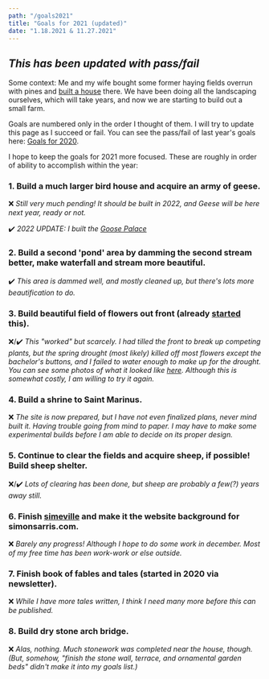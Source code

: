 ```yaml
---
path: "/goals2021"
title: "Goals for 2021 (updated)"
date: "1.18.2021 & 11.27.2021"
---
```


## _This has been updated with pass/fail_

Some context: Me and my wife bought some former haying fields overrun with pines and [built a house](https://map.simonsarris.com/p/designing-a-new-old-home-beginnings) there. We have been doing all the landscaping ourselves, which will take years, and now we are starting to build out a small farm.

Goals are numbered only in the order I thought of them. I will try to update this page as I succeed or fail. You can see the pass/fail of last year's goals here: [Goals for 2020](/goals2020).

I hope to keep the goals for 2021 more focused. These are roughly in order of ability to accomplish within the year:

### 1. Build a much larger bird house and acquire an army of geese.

❌ _Still very much pending! It should be built in 2022, and Geese will be here next year, ready or not._

✔️ _2022 UPDATE: I built the [Goose Palace](https://map.simonsarris.com/p/building-the-goose-palace)_

### 2. Build a second 'pond' area by damming the second stream better, make waterfall and stream more beautiful.

✔️ _This area is dammed well, and mostly cleaned up, but there's lots more beautification to do._

### 3. Build beautiful field of flowers out front (already [started](https://twitter.com/simonsarris/status/1330632603989389319) this).

❌/✔️ _This "worked" but scarcely. I had tilled the front to break up competing plants, but the spring drought (most likely) killed off most flowers except the bachelor's buttons, and I failed to water enough to make up for the drought. You can see some photos of what it looked like [here](https://twitter.com/simonsarris/status/1464402137333575684). Although this is somewhat costly, I am willing to try it again._

### 4. Build a shrine to Saint Marinus.

❌ _The site is now prepared, but I have not even finalized plans, never mind built it. Having trouble going from mind to paper. I may have to make some experimental builds before I am able to decide on its proper design._

### 5. Continue to clear the fields and acquire sheep, if possible! Build sheep shelter.

❌/✔️ _Lots of clearing has been done, but sheep are probably a few(?) years away still._

### 6. Finish [simeville](https://simonsarris.github.io/simeville/) and make it the website background for simonsarris.com.

❌ _Barely any progress! Although I hope to do some work in december. Most of my free time has been work-work or else outside._

### 7. Finish book of fables and tales (started in 2020 via newsletter).

❌ _While I have more tales written, I think I need many more before this can be published._

### 8. Build dry stone arch bridge.

❌ _Alas, nothing. Much stonework was completed near the house, though. (But, somehow, "finish the stone wall, terrace, and ornamental garden beds" didn't make it into my goals list.)_
